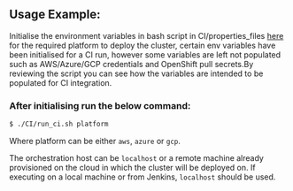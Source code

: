 ## Usage Example:

Initialise the environment variables in bash script in CI/properties_files [here](CI/properties_files/) for the required platform to deploy the cluster, certain env variables have been initialised for a CI run, however some variables are left not populated such as AWS/Azure/GCP credentials and OpenShift pull secrets.By reviewing the script you can see how the variables are intended to be populated for CI integration.

### After initialising run the below command:
```sh
$ ./CI/run_ci.sh platform
```

Where platform can be either `aws`, `azure` or `gcp`.

The orchestration host can be `localhost` or a remote machine already provisioned on the cloud in which the cluster will be deployed on.  If executing on a local machine or from Jenkins, `localhost` should be used.


